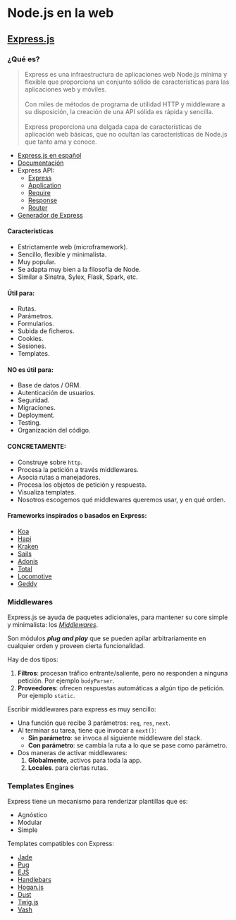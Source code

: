 #  Node.js en la web

## [Express.js](http://expressjs.com/)

### ¿Qué es?

> Express es una infraestructura de aplicaciones web Node.js mínima y flexible que proporciona un conjunto sólido de características para las aplicaciones web y móviles.<br><br>
> Con miles de métodos de programa de utilidad HTTP y middleware a su disposición, la creación de una API sólida es rápida y sencilla.<br><br>
>Express proporciona una delgada capa de características de aplicación web básicas, que no ocultan las características de Node.js que tanto ama y conoce.

* [Express.js en español](http://expressjs.com/es)
* [Documentación](http://expressjs.com/en/4x/api.html)
* Express API:
  * [Express](http://expressjs.com/4x/api.html#express)
  * [Application](http://expressjs.com/4x/api.html#app)
  * [Require](http://expressjs.com/4x/api.html#req)
  * [Response](http://expressjs.com/4x/api.html#res)
  * [Router](http://expressjs.com/4x/api.html#router)
* [Generador de Express](http://expressjs.com/en/starter/generator.html)

#### Características

* Estrictamente web (microframework).
* Sencillo, flexible y minimalista.
* Muy popular.
* Se adapta muy bien a la filosofía de Node.
* Similar a Sinatra, Sylex, Flask, Spark, etc.

#### Útil para:

* Rutas.
* Parámetros.
* Formularios.
* Subida de ficheros.
* Cookies.
* Sesiones.
* Templates.

#### NO es útil para:

* Base de datos / ORM.
* Autenticación de usuarios.
* Seguridad.
* Migraciones.
* Deployment.
* Testing.
* Organización del código.

#### CONCRETAMENTE:

* Construye sobre `http`.
* Procesa la petición a través middlewares.
* Asocia rutas a manejadores.
* Procesa los objetos de petición y respuesta.
* Visualiza templates.
* Nosotros escogemos qué middlewares queremos usar, y en qué orden.

#### Frameworks inspirados o basados en Express:

* [Koa](https://koajs.com/)
* [Hapi](https://hapijs.com/)
* [Kraken](http://krakenjs.com/)
* [Sails](https://sailsjs.com/)
* [Adonis](https://adonisjs.com/)
* [Total](https://www.totaljs.com/)
* [Locomotive](http://www.locomotivejs.org/)
* [Geddy](http://geddyjs.org/)

### Middlewares

Express.js se ayuda de paquetes adicionales, para mantener su core simple y minimalista: los _[Middlewares](http://expressjs.com/en/guide/using-middleware.html)_.

Son módulos _**plug and play**_ que se pueden apilar arbitrariamente en cualquier orden y proveen cierta funcionalidad.

Hay de dos tipos:

1. **Filtros**: procesan tráfico entrante/saliente, pero no responden a ninguna petición. Por ejemplo `bodyParser`.
1. **Proveedores**: ofrecen respuestas automáticas a algún tipo de petición. Por ejemplo `static`.

Escribir middlewares para express es muy sencillo:

* Una función que recibe 3 parámetros: `req`, `res`, `next`.
* Al terminar su tarea, tiene que invocar a `next()`:
  * **Sin parámetro**: se invoca al siguiente middleware del stack.
  * **Con parámetro**: se cambia la ruta a lo que se pase como parámetro.
* Dos maneras de activar middlewares:
  1. **Globalmente**, activos para toda la app.
  1. **Locales**. para ciertas rutas.

### Templates Engines

Express tiene un mecanismo para renderizar plantillas que es:

* Agnóstico
* Modular
* Simple

Templates compatibles con Express:

* [Jade](http://jade-lang.com/)
* [Pug](https://pugjs.org/)
* [EJS](http://ejs.co/)
* [Handlebars](http://handlebarsjs.com/)
* [Hogan.js](http://twitter.github.io/hogan.js/)
* [Dust](http://www.dustjs.com/)
* [Twig.js](https://github.com/twigjs/twig.js)
* [Vash](https://github.com/kirbysayshi/vash)

